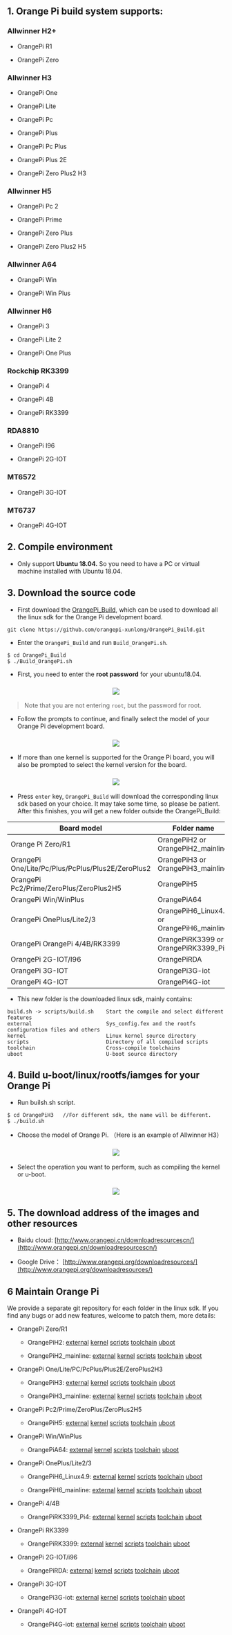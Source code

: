 
## 1. Orange Pi build system supports:

### Allwinner H2+
	
  * OrangePi R1				
 
  * OrangePi Zero	
  
### Allwinner H3

  * OrangePi One			

  * OrangePi Lite			
	
  * OrangePi Pc	
  
  * OrangePi Plus		

  * OrangePi Pc Plus			

  * OrangePi Plus 2E			

  * OrangePi Zero Plus2 H3		

### Allwinner H5

  * OrangePi Pc 2			

  * OrangePi Prime	
  
  * OrangePi Zero Plus

  * OrangePi Zero Plus2 H5	
  
### Allwinner A64

  * OrangePi Win			
  
  * OrangePi Win Plus	
  
### Allwinner H6  

  * OrangePi 3				

  * OrangePi Lite 2			

  * OrangePi One Plus			
  
### Rockchip RK3399
  
  * OrangePi 4
  
  * OrangePi 4B
  
  * OrangePi RK3399
  
### RDA8810
  
  * OrangePi I96			

  * OrangePi 2G-IOT			

### MT6572

  * OrangePi 3G-IOT			
  
### MT6737
		
  * OrangePi 4G-IOT			

## 2. Compile environment

* Only support **Ubuntu 18.04.** So you need to have a PC or virtual machine installed with Ubuntu 18.04.

## 3. Download the source code

* First download the [OrangePi_Build](https://github.com/orangepi-xunlong/OrangePi_Build), which can be used to download all the linux sdk for the Orange Pi development board.
      
```
git clone https://github.com/orangepi-xunlong/OrangePi_Build.git
```
  
* Enter the ```OrangePi_Build``` and run ```Build_OrangePi.sh```.

```
$ cd OrangePi_Build
$ ./Build_OrangePi.sh
```

* First, you need to enter the **root password** for your ubuntu18.04.

<h3 align=center><img src="https://github.com/orangepi-xunlong/MarkdownPicture/blob/master/OrangePi_Build/1.jpg"></h3>

> Note that you are not entering ```root```, but the password for root.

* Follow the prompts to continue, and finally select the model of your Orange Pi development board. 

<h3 align=center><img src="https://github.com/orangepi-xunlong/MarkdownPicture/blob/master/OrangePi_Build/2.jpg"></h3>

* If more than one kernel is supported for the Orange Pi board, you will also be prompted to select the kernel version for the board.

<h3 align=center><img src="https://github.com/orangepi-xunlong/MarkdownPicture/blob/master/OrangePi_Build/3.jpg"></h3>

* Press ```enter``` key, ```OrangePi_Build``` will download the corresponding linux sdk based on your choice. It may take some time, so please be patient. After this finishes, you will get a new folder outside the OrangePi_Build:

Board model | Folder name
---|---
Orange Pi Zero/R1 | OrangePiH2 or OrangePiH2_mainline
OrangePi One/Lite/Pc/Plus/PcPlus/Plus2E/ZeroPlus2 | OrangePiH3 or OrangePiH3_mainline
OrangePi Pc2/Prime/ZeroPlus/ZeroPlus2H5 | OrangePiH5
OrangePi Win/WinPlus| OrangePiA64
OrangePi OnePlus/Lite2/3 | OrangePiH6_Linux4.9 or OrangePiH6_mainline
OrangePi OrangePi 4/4B/RK3399|OrangePiRK3399 or OrangePiRK3399_Pi4
OrangePi 2G-IOT/I96 | OrangePiRDA
OrangePi 3G-IOT |OrangePi3G-iot
OrangePi 4G-IOT|OrangePi4G-iot

* This new folder is the downloaded linux sdk, mainly contains:

```
build.sh -> scripts/build.sh    Start the compile and select different features
external                        Sys_config.fex and the rootfs configuration files and others
kernel                          Linux kernel source directory
scripts                         Directory of all compiled scripts
toolchain                       Cross-compile toolchains
uboot                           U-boot source directory
```

## 4. Build u-boot/linux/rootfs/iamges for your Orange Pi

* Run builsh.sh script.

```
$ cd OrangePiH3   //For different sdk, the name will be different.
$ ./build.sh
```

* Choose the model of Orange Pi. （Here is an example of Allwinner H3）

<h3 align=center><img src="https://github.com/orangepi-xunlong/MarkdownPicture/blob/master/OrangePi_Build/4.jpg"></h3>

* Select the operation you want to perform, such as compiling the kernel or u-boot.

<h3 align=center><img src="https://github.com/orangepi-xunlong/MarkdownPicture/blob/master/OrangePi_Build/5.jpg"></h3>

## 5. The download address of the images and other resources

- Baidu cloud: [http://www.orangepi.cn/downloadresourcescn/](http://www.orangepi.cn/downloadresourcescn/)

- Google Drive： [http://www.orangepi.org/downloadresources/](http://www.orangepi.org/downloadresources/)

## 6 Maintain Orange Pi

We provide a separate git repository for each folder in the linux sdk. If you find any bugs or add new features, welcome to patch them, more details:
  
* OrangePi Zero/R1

    * OrangePiH2:
        [external](https://github.com/orangepi-xunlong/external/tree/master)
        [kernel](https://github.com/orangepi-xunlong/OrangePiH3_kernel)
        [scripts](https://github.com/orangepi-xunlong/scripts/tree/master)
        [toolchain](https://github.com/orangepi-xunlong/toolchain/tree/arm-linux-gnueabi-1.13.1)
        [uboot](https://github.com/orangepi-xunlong/OrangePiH3_uboot)
	
    * OrangePiH2_mainline: 
	[external](https://github.com/orangepi-xunlong/external/tree/master) 
	[kernel](https://github.com/orangepi-xunlong/mainline_kernel/tree/master)
	[scripts](https://github.com/orangepi-xunlong/scripts/tree/master)
	[toolchain](https://github.com/orangepi-xunlong/toolchain/tree/arm-linux-gnueabihf-7.2.1)
	[uboot](https://github.com/orangepi-xunlong/mainline_uboot)

* OrangePi One/Lite/PC/PcPlus/Plus2E/ZeroPlus2H3

    * OrangePiH3: 
	[external](https://github.com/orangepi-xunlong/external/tree/orangepi-h3_v1.0)
	[kernel](https://github.com/orangepi-xunlong/OrangePiH3_kernel)
	[scripts](https://github.com/orangepi-xunlong/scripts/tree/orangepi-h2h3)
	[toolchain](https://github.com/orangepi-xunlong/toolchain/tree/arm-linux-gnueabi-1.13.1)
	[uboot](https://github.com/orangepi-xunlong/OrangePiH3_uboot)

    * OrangePiH3_mainline: 
	[external](https://github.com/orangepi-xunlong/external/tree/orangepi-h3_v1.0)
	[kernel](https://github.com/orangepi-xunlong/mainline_kernel/tree/orangepi-h3)
	[scripts](https://github.com/orangepi-xunlong/scripts/tree/orangepi-h2h3)
	[toolchain](https://github.com/orangepi-xunlong/toolchain/tree/arm-linux-gnueabihf-7.2.1)
	[uboot](https://github.com/orangepi-xunlong/mainline_uboot)

* OrangePi Pc2/Prime/ZeroPlus/ZeroPlus2H5

    * OrangePiH5: 
	[external](https://github.com/orangepi-xunlong/external)
	[kernel](https://github.com/orangepi-xunlong/OrangePiH5_kernel)
	[scripts](https://github.com/orangepi-xunlong/scripts)
	[toolchain](https://github.com/orangepi-xunlong/toolchain/tree/aarch64-linux-gnu-4.9)
	[uboot](https://github.com/orangepi-xunlong/OrangePiH5_uboot)

* OrangePi Win/WinPlus

    * OrangePiA64: 
	[external](https://github.com/orangepi-xunlong/external)
	[kernel](https://github.com/orangepi-xunlong/OrangePiA64_kernel)
	[scripts](https://github.com/orangepi-xunlong/scripts)
	[toolchain](https://github.com/orangepi-xunlong/toolchain/tree/aarch64-linux-gnu-4.9)
	[uboot](https://github.com/orangepi-xunlong/OrangePiA64_uboot)

* OrangePi OnePlus/Lite2/3

    * OrangePiH6_Linux4.9: 
	[external](https://github.com/orangepi-xunlong/external)
	[kernel](https://github.com/orangepi-xunlong/OrangePiH6_Linux4_9)
	[scripts](https://github.com/orangepi-xunlong/external/tree/orangepi-h6_v2.0.2)
	[toolchain](https://github.com/orangepi-xunlong/toolchain/tree/aarch64-linux-gnu-4.9)
	[uboot](https://github.com/orangepi-xunlong/OrangePiH6_uboot/tree/Linux4.9)

    * OrangePiH6_mainline: 
	[external](https://github.com/orangepi-xunlong/external/tree/orangepi-h6_v2.0.2)
	[kernel](https://github.com/orangepi-xunlong/mainline_kernel/tree/orangepi-h6)
	[scripts](https://github.com/orangepi-xunlong/scripts/tree/orangepi-h6_v2.0.2)
	[toolchain](https://github.com/orangepi-xunlong/toolchain/tree/aarch64-linux-gnu-7.4.1)
	[uboot](https://github.com/orangepi-xunlong/mainline_uboot/tree/orangepi-h6)

* OrangePi 4/4B

    * OrangePiRK3399_Pi4: 
	[external](https://github.com/orangepi-xunlong/OrangePiRK3399_external/tree/orangepi_4)
	[kernel](https://github.com/orangepi-xunlong/OrangePiRK3399_kernel.git)
	[scripts](https://github.com/orangepi-xunlong/OrangePiRK3399_scripts/tree/orangepi_4)
	[toolchain](https://github.com/orangepi-xunlong/toolchain/tree/aarch64-linux-gnu-6.3)
	[uboot](https://github.com/orangepi-xunlong/OrangePiRK3399_uboot.git)  

* OrangePi RK3399 

    * OrangePiRK3399: 
	[external](https://github.com/orangepi-xunlong/OrangePiRK3399_external.git)
	[kernel](https://github.com/orangepi-xunlong/OrangePiRK3399_kernel/tree/linux4.4.103)
	[scripts](https://github.com/orangepi-xunlong/OrangePiRK3399_scripts.git)
	[toolchain](https://github.com/orangepi-xunlong/toolchain/tree/aarch64-linux-gnu-6.3)
	[uboot](https://github.com/orangepi-xunlong/OrangePiRK3399_uboot/tree/orangepi_rk3399)

* OrangePi 2G-IOT/i96

    * OrangePiRDA: 
	[external](https://github.com/orangepi-xunlong/OrangePiRDA_kernel.git)
	[kernel](https://github.com/orangepi-xunlong/OrangePiRDA_kernel.git)
	[scripts](https://github.com/orangepi-xunlong/OrangePiRDA_kernel.git)
	[toolchain](https://github.com/orangepi-xunlong/toolchain/tree/arm-linux-gnueabi-1.13.1)
	[uboot](https://github.com/orangepi-xunlong/OrangePiRDA_kernel.git)

* OrangePi 3G-IOT

    * OrangePi3G-iot: 
	[external](https://github.com/orangepi-xunlong/OrangePi3G-iot_external.git)
	[kernel](https://github.com/orangepi-xunlong/OrangePi3G-iot_kernel.git)
	[scripts](https://github.com/orangepi-xunlong/OrangePi3G-iot_scripts.git)
	[toolchain](https://github.com/orangepi-xunlong/toolchain/tree/arm-eabi-4.7)
	[uboot](https://github.com/orangepi-xunlong/OrangePi3G-iot_bootloader.git)

* OrangePi 4G-IOT

    * OrangePi4G-iot: 
	[external](https://github.com/orangepi-xunlong/OrangePi4G-iot_external.git)
	[kernel](https://github.com/orangepi-xunlong/OrangePi4G-iot_kernel.git)
	[scripts](https://github.com/orangepi-xunlong/OrangePi4G-iot_scripts.git)
	[toolchain](https://github.com/orangepi-xunlong/toolchain/tree/arm-eabi-4.8)
	[uboot](https://github.com/orangepi-xunlong/OrangePi4G-iot_bootloader.git)

